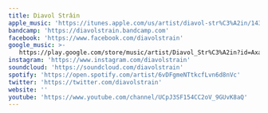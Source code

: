 ```yaml
---
title: Diavol Strâin
apple_music: 'https://itunes.apple.com/us/artist/diavol-str%C3%A2in/1434951799'
bandcamp: 'https://diavolstrain.bandcamp.com'
facebook: 'https://www.facebook.com/diavolstrain'
google_music: >-
   https://play.google.com/store/music/artist/Diavol_Str%C3%A2in?id=Axaez7e6wefadeav4xbtqfwmmve
instagram: 'https://www.instagram.com/diavolstrain'
soundcloud: 'https://soundcloud.com/diavolstrain'
spotify: 'https://open.spotify.com/artist/6vDFgmeNTtkcfLvn6d8nVc'
twitter: 'https://twitter.com/diavolstrain'
website: ''
youtube: 'https://www.youtube.com/channel/UCpJ3SF154CC2oV_9GUvK8aQ'
---
```

